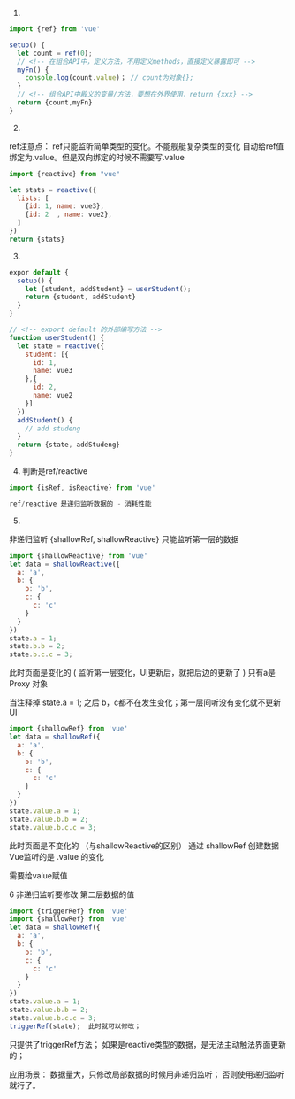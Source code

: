 1.
```js
import {ref} from 'vue'

setup() {
  let count = ref(0);
  // <!-- 在组合API中，定义方法，不用定义methods，直接定义暴露即可 -->
  myFn() {
    console.log(count.value)； // count为对象{};
  }
  // <!-- 组合API中殿义的变量/方法，要想在外界使用，return {xxx} -->
  return {count,myFn}
}
```
2.
ref注意点：
ref只能监听简单类型的变化。不能舰艇复杂类型的变化
自动给ref值绑定为.value。但是双向绑定的时候不需要写.value
```js
import {reactive} from "vue"

let stats = reactive({
  lists: [
    {id: 1, name: vue3},
    {id: 2  , name: vue2},
  ]
})
return {stats}
```
3.
```js
expor default {
  setup() {
    let {student, addStudent} = userStudent();
    return {student, addStudent}
  }
}

// <!-- export default 的外部编写方法 -->
function userStudent() {
  let state = reactive({
    student: [{
      id: 1,
      name: vue3
    },{
      id: 2,
      name: vue2
    }]
  })
  addStudent() {
    // add studeng
  }
  return {state, addStudeng}
}
```
4. 判断是ref/reactive
```js
import {isRef, isReactive} from 'vue'

ref/reactive 是递归监听数据的 - 消耗性能
```
5. 
非递归监听 {shallowRef, shallowReactive} 只能监听第一层的数据
```js
import {shallowReactive} from 'vue'
let data = shallowReactive({
  a: 'a',
  b: {
    b: 'b',
    c: {
      c: 'c'
    }
  }
})
state.a = 1;
state.b.b = 2;
state.b.c.c = 3;
```
此时页面是变化的 ( 监听第一层变化，UI更新后，就把后边的更新了 )
只有a是 Proxy 对象

当注释掉 state.a = 1; 之后
b，c都不在发生变化；第一层间听没有变化就不更新UI
```js
import {shallowRef} from 'vue'
let data = shallowRef({
  a: 'a',
  b: {
    b: 'b',
    c: {
      c: 'c'
    }
  }
})
state.value.a = 1;
state.value.b.b = 2;
state.value.b.c.c = 3;
```
此时页面是不变化的 （与shallowReactive的区别）
通过 shallowRef 创建数据 Vue监听的是 .value 的变化

需要给value赋值

6 非递归监听要修改 第二层数据的值
```js
import {triggerRef} from 'vue'
import {shallowRef} from 'vue'
let data = shallowRef({
  a: 'a',
  b: {
    b: 'b',
    c: {
      c: 'c'
    }
  }
})
state.value.a = 1;
state.value.b.b = 2;
state.value.b.c.c = 3;
triggerRef(state);  此时就可以修改；
```
只提供了triggerRef方法；
如果是reactive类型的数据，是无法主动触法界面更新的；

应用场景： 数据量大，只修改局部数据的时候用非递归监听；
否则使用递归监听就行了。